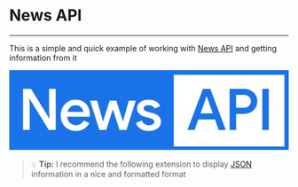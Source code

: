 # News API
---
This is a simple and quick example of working with [News API](https://newsapi.org/) and getting information from it 

![News API](newsapi.jpg)


> :bulb: **Tip:** I recommend the following extension to display [JSON](https://chrome.google.com/webstore/detail/json-viewer-pro/eifflpmocdbdmepbjaopkkhbfmdgijcc/related) information in a nice and formatted format


